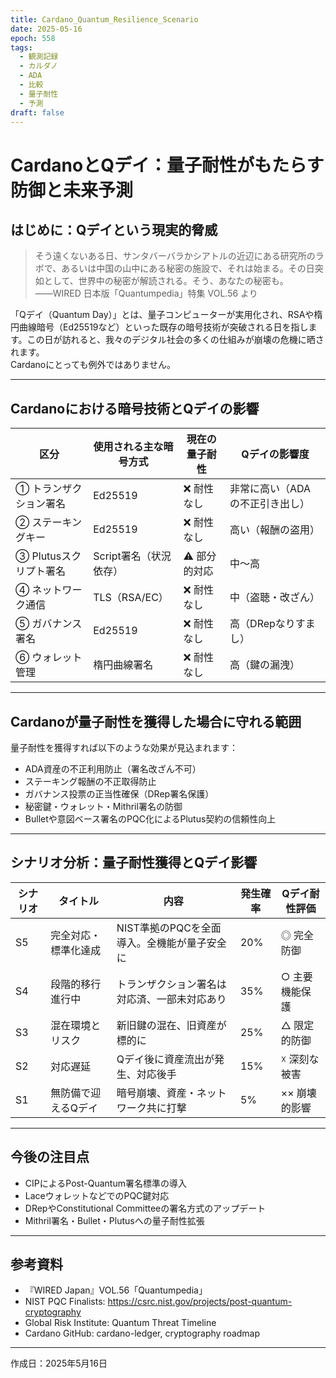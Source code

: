 ```yaml
---
title: Cardano_Quantum_Resilience_Scenario
date: 2025-05-16
epoch: 558
tags:
  - 観測記録
  - カルダノ
  - ADA
  - 比較
  - 量子耐性
  - 予測
draft: false
---
```

# CardanoとQデイ：量子耐性がもたらす防御と未来予測

## はじめに：Qデイという現実的脅威

> そう遠くないある日、サンタバーバラかシアトルの近辺にある研究所のラボで、あるいは中国の山中にある秘密の施設で、それは始まる。その日突如として、世界中の秘密が解読される。そう、あなたの秘密も。  
> ——WIRED 日本版「Quantumpedia」特集 VOL.56 より

「Qデイ（Quantum Day）」とは、量子コンピューターが実用化され、RSAや楕円曲線暗号（Ed25519など）といった既存の暗号技術が突破される日を指します。この日が訪れると、我々のデジタル社会の多くの仕組みが崩壊の危機に晒されます。  
Cardanoにとっても例外ではありません。

---

## Cardanoにおける暗号技術とQデイの影響

| 区分 | 使用される主な暗号方式 | 現在の量子耐性 | Qデイの影響度 |
|------|-----------------------|------------------|----------------|
| ① トランザクション署名 | Ed25519 | ❌ 耐性なし | 非常に高い（ADAの不正引き出し） |
| ② ステーキングキー | Ed25519 | ❌ 耐性なし | 高い（報酬の盗用） |
| ③ Plutusスクリプト署名 | Script署名（状況依存） | ⚠️ 部分的対応 | 中〜高 |
| ④ ネットワーク通信 | TLS（RSA/EC） | ❌ 耐性なし | 中（盗聴・改ざん） |
| ⑤ ガバナンス署名 | Ed25519 | ❌ 耐性なし | 高（DRepなりすまし） |
| ⑥ ウォレット管理 | 楕円曲線署名 | ❌ 耐性なし | 高（鍵の漏洩） |

---

## Cardanoが量子耐性を獲得した場合に守れる範囲

量子耐性を獲得すれば以下のような効果が見込まれます：

- ADA資産の不正利用防止（署名改ざん不可）
- ステーキング報酬の不正取得防止
- ガバナンス投票の正当性確保（DRep署名保護）
- 秘密鍵・ウォレット・Mithril署名の防御
- Bulletや意図ベース署名のPQC化によるPlutus契約の信頼性向上

---

## シナリオ分析：量子耐性獲得とQデイ影響

| シナリオ | タイトル | 内容 | 発生確率 | Qデイ耐性評価 |
|----------|----------|------|-----------|----------------|
| S5 | 完全対応・標準化達成 | NIST準拠のPQCを全面導入。全機能が量子安全に | 20% | ◎ 完全防御 |
| S4 | 段階的移行進行中 | トランザクション署名は対応済、一部未対応あり | 35% | ○ 主要機能保護 |
| S3 | 混在環境とリスク | 新旧鍵の混在、旧資産が標的に | 25% | △ 限定的防御 |
| S2 | 対応遅延 | Qデイ後に資産流出が発生、対応後手 | 15% | ☓ 深刻な被害 |
| S1 | 無防備で迎えるQデイ | 暗号崩壊、資産・ネットワーク共に打撃 | 5% | ×× 崩壊的影響 |

---

## 今後の注目点

- CIPによるPost-Quantum署名標準の導入
- LaceウォレットなどでのPQC鍵対応
- DRepやConstitutional Committeeの署名方式のアップデート
- Mithril署名・Bullet・Plutusへの量子耐性拡張

---

## 参考資料

- 『WIRED Japan』VOL.56「Quantumpedia」
- NIST PQC Finalists: https://csrc.nist.gov/projects/post-quantum-cryptography
- Global Risk Institute: Quantum Threat Timeline
- Cardano GitHub: cardano-ledger, cryptography roadmap

---


作成日：2025年5月16日